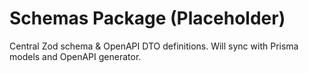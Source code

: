# Schemas Package (Placeholder)

Central Zod schema & OpenAPI DTO definitions. Will sync with Prisma models and OpenAPI generator.
